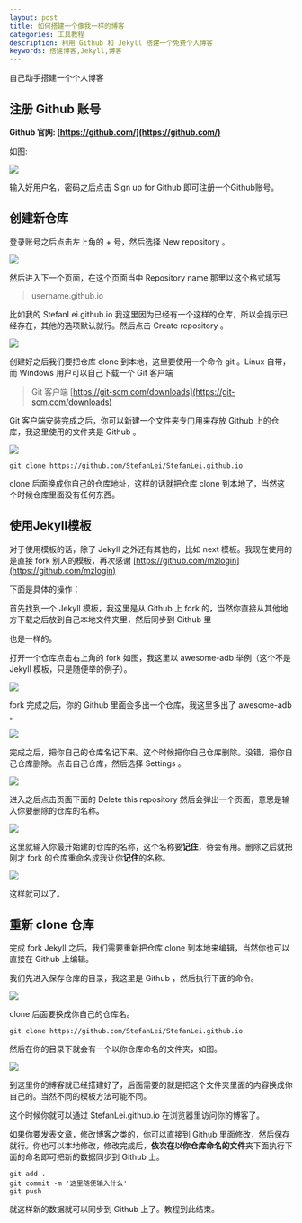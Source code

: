 ```yaml
---
layout: post
title: 如何搭建一个像我一样的博客
categories: 工具教程
description: 利用 Github 和 Jekyll 搭建一个免费个人博客
keywords: 搭建博客,Jekyll,博客
---
```


自己动手搭建一个个人博客

## 注册 Github 账号

**Github 官网: [https://github.com/](https://github.com/)**

 如图: 

![](http://i.imgur.com/8trpKMf.png)

输入好用户名，密码之后点击 Sign up for Github 即可注册一个Github账号。

## 创建新仓库

登录账号之后点击左上角的 + 号，然后选择 New repository 。

![](http://i.imgur.com/JJ7HRtD.png)

然后进入下一个页面，在这个页面当中 Repository name 那里以这个格式填写 

> username.github.io  

比如我的 StefanLei.github.io 我这里因为已经有一个这样的仓库，所以会提示已经存在，其他的选项默认就行。然后点击 Create repository 。

![](http://i.imgur.com/CJ6Uld4.png)

创建好之后我们要把仓库 clone 到本地，这里要使用一个命令 git 。Linux 自带，而 Windows 用户可以自己下载一个 Git 客户端

> Git 客户端 [https://git-scm.com/downloads](https://git-scm.com/downloads)

Git 客户端安装完成之后，你可以新建一个文件夹专门用来存放 Github 上的仓库，我这里使用的文件夹是 Github 。

![](http://i.imgur.com/CT2vf9a.png)

    git clone https://github.com/StefanLei/StefanLei.github.io  

clone 后面换成你自己的仓库地址，这样的话就把仓库 clone 到本地了，当然这个时候仓库里面没有任何东西。

## 使用Jekyll模板

对于使用模板的话，除了 Jekyll 之外还有其他的，比如 next 模板。我现在使用的是直接 fork 别人的模板，再次感谢 [https://github.com/mzlogin](https://github.com/mzlogin)

下面是具体的操作：

首先找到一个 Jekyll 模板，我这里是从 Github 上 fork 的，当然你直接从其他地方下载之后放到自己本地文件夹里，然后同步到 Github 里

也是一样的。

打开一个仓库点击右上角的 fork 如图，我这里以 awesome-adb 举例（这个不是 Jekyll 模板，只是随便举的例子）。

![](http://i.imgur.com/xSsE8R8.png)

fork 完成之后，你的 Github 里面会多出一个仓库，我这里多出了 awesome-adb 。

![](http://i.imgur.com/zwtAvM7.png)

完成之后，把你自己的仓库名记下来。这个时候把你自己仓库删除。没错，把你自己仓库删除。点击自己仓库，然后选择 Settings 。

![](http://i.imgur.com/1KZVh38.png)

进入之后点击页面下面的 Delete this repository 然后会弹出一个页面，意思是输入你要删除的仓库的名称。

![](http://i.imgur.com/OJ5OT4Y.png)

这里就输入你最开始建的仓库的名称，这个名称要**记住**，待会有用。删除之后就把刚才 fork 的仓库重命名成我让你**记住**的名称。

![](http://i.imgur.com/CVYaIUS.png)

这样就可以了。

## 重新 clone 仓库

完成 fork Jekyll 之后，我们需要重新把仓库 clone 到本地来编辑，当然你也可以直接在 Github 上编辑。

我们先进入保存仓库的目录，我这里是 Github ，然后执行下面的命令。

![](http://i.imgur.com/fwcoiYb.png)

clone 后面要换成你自己的仓库名。

    git clone https://github.com/StefanLei/StefanLei.github.io  

然后在你的目录下就会有一个以你仓库命名的文件夹，如图。

![](http://i.imgur.com/G3gJcm3.png)

到这里你的博客就已经搭建好了，后面需要的就是把这个文件夹里面的内容换成你自己的。当然不同的模板方法可能不同。

这个时候你就可以通过 StefanLei.github.io 在浏览器里访问你的博客了。

如果你要发表文章，修改博客之类的，你可以直接到 Github 里面修改，然后保存就行。你也可以本地修改，修改完成后，**依次在以你仓库命名的文件**夹下面执行下面的命名即可把新的数据同步到 Github 上。

    git add .
    git commit -m '这里随便输入什么'
    git push

就这样新的数据就可以同步到 Github 上了。教程到此结束。

